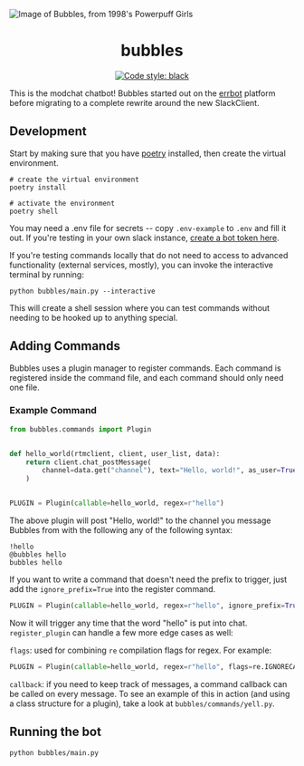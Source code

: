 ![Image of Bubbles, from 1998's Powerpuff Girls](https://i.imgur.com/6MfNGdy.png)

<h1 align="center">bubbles</h1>

<p align="center">
<a href="https://github.com/psf/black"><img alt="Code style: black" src="https://img.shields.io/badge/code%20style-black-000000.svg"></a>
</p>

This is the modchat chatbot! Bubbles started out on the [errbot](https://github.com/errbotio/errbot) platform before migrating to a complete rewrite around the new SlackClient.

## Development

Start by making sure that you have [poetry](https://python-poetry.org/) installed, then create the virtual environment.

```shell script
# create the virtual environment
poetry install

# activate the environment
poetry shell
```

You may need a .env file for secrets -- copy `.env-example` to `.env` and fill it out. If you're testing in your own slack instance, [create a bot token here](https://my.slack.com/services/new/bot).

If you're testing commands locally that do not need to access to advanced functionality (external services, mostly), you can invoke the interactive terminal by running:

```shell script
python bubbles/main.py --interactive
```

This will create a shell session where you can test commands without needing to be hooked up to anything special.

## Adding Commands

Bubbles uses a plugin manager to register commands. Each command is registered inside the command file, and each command should only need one file.

### Example Command

```python
from bubbles.commands import Plugin


def hello_world(rtmclient, client, user_list, data):
    return client.chat_postMessage(
        channel=data.get("channel"), text="Hello, world!", as_user=True
    )


PLUGIN = Plugin(callable=hello_world, regex=r"hello")
```

The above plugin will post "Hello, world!" to the channel you message Bubbles from with the following any of the following syntax:

```
!hello
@bubbles hello
bubbles hello
```

If you want to write a command that doesn't need the prefix to trigger, just add the `ignore_prefix=True` into the register command.

```python
PLUGIN = Plugin(callable=hello_world, regex=r"hello", ignore_prefix=True)
```

Now it will trigger any time that the word "hello" is put into chat. `register_plugin` can handle a few more edge cases as well:

`flags`: used for combining `re` compilation flags for regex. For example:

```python
PLUGIN = Plugin(callable=hello_world, regex=r"hello", flags=re.IGNORECASE | re.MULTILINE)
```

`callback`: if you need to keep track of messages, a command callback can be called on every message. To see an example of this in action (and using a class structure for a plugin), take a look at `bubbles/commands/yell.py`.

## Running the bot

```shell script
python bubbles/main.py
```
